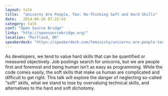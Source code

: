 ```yaml
---
layout: talk
title:  "Unicorns Are People, Too: Re-Thinking Soft and Hard Skills"
date:   2014-06-26 07:22:43
category: talk
conf: "Open Source Bridge"
linky: "http://opensourcebridge.org/"
location: "Portland, OR"
speakerdeck: "https://speakerdeck.com/feministy/unicorns-are-people-too-re-thinking-soft-and-hard-skills"
---
```


As developers, we tend to value hard skills that can be quantified or measured objectively. Job postings search for unicorns, but we are people first and foremost and being human isn’t as easy as programming. While the code comes easily, the soft skills that make us human are complicated and difficult to get right. This talk will explore the danger of neglecting so-called “soft” skills, what we stand to lose by overvaluing technical skills, and alternatives to the hard and soft dichotomy.

